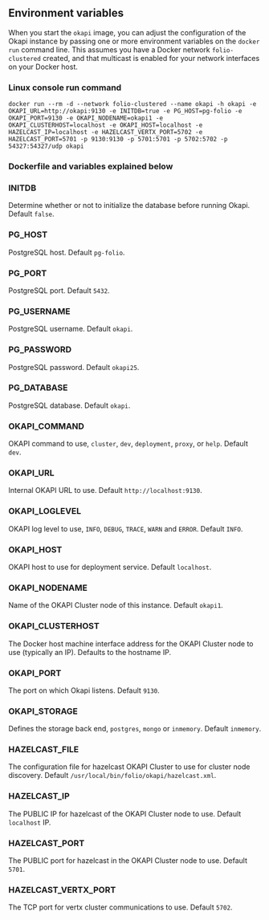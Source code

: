 ## Environment variables

When you start the `okapi` image, you can adjust the configuration of the Okapi instance by passing one or more environment variables on the `docker run` command line. This assumes you have a Docker network `folio-clustered` created, and that multicast is enabled for your network interfaces on your Docker host.


### Linux console run command ###


`docker run --rm -d --network folio-clustered --name okapi -h okapi -e OKAPI_URL=http://okapi:9130 -e INITDB=true -e PG_HOST=pg-folio -e OKAPI_PORT=9130 -e OKAPI_NODENAME=okapi1 -e OKAPI_CLUSTERHOST=localhost -e OKAPI_HOST=localhost -e HAZELCAST_IP=localhost -e HAZELCAST_VERTX_PORT=5702 -e HAZELCAST_PORT=5701 -p 9130:9130 -p 5701:5701 -p 5702:5702 -p 54327:54327/udp okapi`


### Dockerfile and variables explained below ###


### INITDB

Determine whether or not to initialize the database before running Okapi. Default `false`.

### PG_HOST

PostgreSQL host. Default `pg-folio`.

### PG_PORT

PostgreSQL port. Default `5432`.

### PG_USERNAME

PostgreSQL username. Default `okapi`.

### PG_PASSWORD

PostgreSQL password. Default `okapi25`.

### PG_DATABASE

PostgreSQL database. Default `okapi`.

### OKAPI_COMMAND

OKAPI command to use, `cluster`, `dev`, `deployment`, `proxy`, or `help`. Default `dev`.

### OKAPI_URL

Internal OKAPI URL to use. Default `http://localhost:9130`.

### OKAPI_LOGLEVEL

OKAPI log level to use, `INFO`, `DEBUG`, `TRACE`, `WARN` and `ERROR`. Default `INFO`.

### OKAPI_HOST

OKAPI host to use for deployment service.  Default `localhost`.

### OKAPI_NODENAME

Name of the OKAPI Cluster node of this instance. Default `okapi1`.

### OKAPI_CLUSTERHOST

The Docker host machine interface address for the OKAPI Cluster node to use (typically an IP). Defaults to the hostname IP.

### OKAPI_PORT

The port on which Okapi listens. Default `9130`.

### OKAPI_STORAGE

Defines the storage back end, `postgres`, `mongo` or `inmemory`. Default `inmemory`.

### HAZELCAST_FILE

The configuration file for hazelcast OKAPI Cluster to use for cluster node discovery. Default `/usr/local/bin/folio/okapi/hazelcast.xml`.

### HAZELCAST_IP

The PUBLIC IP for hazelcast of the OKAPI Cluster node to use. Default `localhost` IP.

### HAZELCAST_PORT

The PUBLIC port for hazelcast in the OKAPI Cluster node to use. Default `5701`.

### HAZELCAST_VERTX_PORT

The TCP port for vertx cluster communications to use. Default `5702`.
